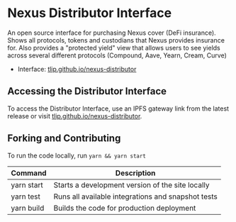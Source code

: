 # Nexus Distributor Interface

An open source interface for purchasing Nexus cover (DeFi insurance). Shows all protocols, tokens and custodians that Nexus provides insurance for. Also provides a "protected yield" view that allows users to see yields across several different protocols (Compound, Aave, Yearn, Cream, Curve)

- Interface: [tlip.github.io/nexus-distributor](https://tlip.github.io/nexus-distributor/#/)

## Accessing the Distributor Interface

To access the Distributor Interface, use an IPFS gateway link from the
latest release
or visit [tlip.github.io/nexus-distributor](https://tlip.github.io/nexus-distributor/#/).

## Forking and Contributing

To run the code locally, run `yarn && yarn start`

| Command    | Description                                        |
| ---------- | -------------------------------------------------- |
| yarn start | Starts a development version of the site locally   |
| yarn test  | Runs all available integrations and snapshot tests |
| yarn build | Builds the code for production deployment          |
